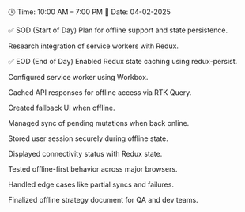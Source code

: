 🕒 Time: 10:00 AM – 7:00 PM
📆 Date: 04-02-2025

✅ SOD (Start of Day)
Plan for offline support and state persistence.

Research integration of service workers with Redux.

✅ EOD (End of Day)
Enabled Redux state caching using redux-persist.

Configured service worker using Workbox.

Cached API responses for offline access via RTK Query.

Created fallback UI when offline.

Managed sync of pending mutations when back online.

Stored user session securely during offline state.

Displayed connectivity status with Redux state.

Tested offline-first behavior across major browsers.

Handled edge cases like partial syncs and failures.

Finalized offline strategy document for QA and dev teams.

